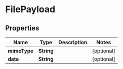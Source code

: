 

# FilePayload


## Properties

| Name | Type | Description | Notes |
|------------ | ------------- | ------------- | -------------|
|**mimeType** | **String** |  |  [optional] |
|**data** | **String** |  |  [optional] |



